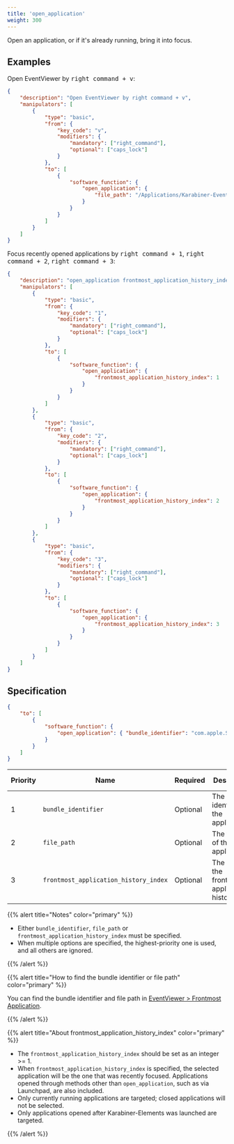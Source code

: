 ```yaml
---
title: 'open_application'
weight: 300
---
```


Open an application, or if it's already running, bring it into focus.

## Examples

Open EventViewer by <kbd>right command + v</kbd>:

```json
{
    "description": "Open EventViewer by right command + v",
    "manipulators": [
        {
            "type": "basic",
            "from": {
                "key_code": "v",
                "modifiers": {
                    "mandatory": ["right_command"],
                    "optional": ["caps_lock"]
                }
            },
            "to": [
                {
                    "software_function": {
                        "open_application": {
                            "file_path": "/Applications/Karabiner-EventViewer.app"
                        }
                    }
                }
            ]
        }
    ]
}
```

Focus recently opened applications by <kbd>right command + 1</kbd>, <kbd>right command + 2</kbd>, <kbd>right command + 3</kbd>:

```json
{
    "description": "open_application frontmost_application_history_index by right_command + 1...3",
    "manipulators": [
        {
            "type": "basic",
            "from": {
                "key_code": "1",
                "modifiers": {
                    "mandatory": ["right_command"],
                    "optional": ["caps_lock"]
                }
            },
            "to": [
                {
                    "software_function": {
                        "open_application": {
                            "frontmost_application_history_index": 1
                        }
                    }
                }
            ]
        },
        {
            "type": "basic",
            "from": {
                "key_code": "2",
                "modifiers": {
                    "mandatory": ["right_command"],
                    "optional": ["caps_lock"]
                }
            },
            "to": [
                {
                    "software_function": {
                        "open_application": {
                            "frontmost_application_history_index": 2
                        }
                    }
                }
            ]
        },
        {
            "type": "basic",
            "from": {
                "key_code": "3",
                "modifiers": {
                    "mandatory": ["right_command"],
                    "optional": ["caps_lock"]
                }
            },
            "to": [
                {
                    "software_function": {
                        "open_application": {
                            "frontmost_application_history_index": 3
                        }
                    }
                }
            ]
        }
    ]
}
```

## Specification

```json
{
    "to": [
        {
            "software_function": {
                "open_application": { "bundle_identifier": "com.apple.Safari" }
            }
        }
    ]
}
```

| Priority | Name                                  | Required | Description                                      | Available since |
| -------- | ------------------------------------- | -------- | ------------------------------------------------ | --------------- |
| 1        | `bundle_identifier`                   | Optional | The bundle identifier of the application         | v15.0.19        |
| 2        | `file_path`                           | Optional | The file path of the application                 | v15.0.19        |
| 3        | `frontmost_application_history_index` | Optional | The index of the frontmost application's history | v15.3.6         |

{{% alert title="Notes" color="primary" %}}

-   Either `bundle_identifier`, `file_path` or `frontmost_application_history_index` must be specified.
-   When multiple options are specified, the highest-priority one is used, and all others are ignored.

{{% /alert %}}

{{% alert title="How to find the bundle identifier or file path" color="primary" %}}

You can find the bundle identifier and file path in [EventViewer > Frontmost Application](/docs/manual/operation/eventviewer/).

{{% /alert %}}

{{% alert title="About frontmost_application_history_index" color="primary" %}}

-   The `frontmost_application_history_index` should be set as an integer >= 1.
-   When `frontmost_application_history_index` is specified, the selected application will be the one that was recently focused.
    Applications opened through methods other than `open_application`, such as via Launchpad, are also included.
-   Only currently running applications are targeted; closed applications will not be selected.
-   Only applications opened after Karabiner-Elements was launched are targeted.

{{% /alert %}}
